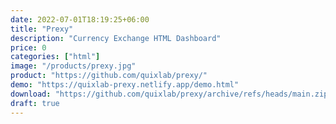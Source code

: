 ```yaml
---
date: 2022-07-01T18:19:25+06:00
title: "Prexy"
description: "Currency Exchange HTML Dashboard"
price: 0
categories: ["html"]
image: "/products/prexy.jpg"
product: "https://github.com/quixlab/prexy/"
demo: "https://quixlab-prexy.netlify.app/demo.html"
download: "https://github.com/quixlab/prexy/archive/refs/heads/main.zip"
draft: true
---
```


